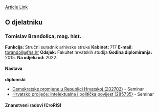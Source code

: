 [Article Link](https://www.fhs.hr/djelatnik/tomislav.brandjolica)

## O djelatniku
###  Tomislav Branđolica, mag. hist. 
**Funkcija:**
Stručni suradnik arhivske struke 
**Kabinet:**
717
**E-mail:**
[tbrandoli@fhs.hr](javascript:startMail\('ogneqayb@vus.feu'\);)
**Odsjek:**
Fakultet hrvatskih studija 
**Godina diplomiranja:**
2015.
**Na odjelu od:**
2022.
#### Nastava
**diplomski**
  * [Demokratske promjene u Republici Hrvatskoj (202702)](https://www.fhs.hr/predmet/dpurh_a) - Seminar
  * [Hrvatsko proljeće: intelektualna i politička povijest (285735)](https://www.fhs.hr/predmet/hpipp) - Seminar


#### Znanstveni radovi (CroRIS)
